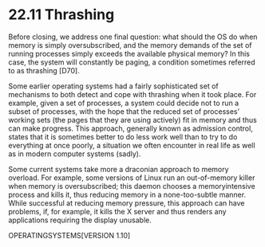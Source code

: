# 22.11 Thrashing  

Before closing, we address one final question: what should the OS do when memory is simply oversubscribed, and the memory demands of the set of running processes simply exceeds the available physical memory? In this case, the system will constantly be paging, a condition sometimes referred to as thrashing [D70].  

Some earlier operating systems had a fairly sophisticated set of mechanisms to both detect and cope with thrashing when it took place. For example, given a set of processes, a system could decide not to run a subset of processes, with the hope that the reduced set of processes’ working sets (the pages that they are using actively) fit in memory and thus can make progress. This approach, generally known as admission control, states that it is sometimes better to do less work well than to try to do everything at once poorly, a situation we often encounter in real life as well as in modern computer systems (sadly).  

Some current systems take more a draconian approach to memory overload. For example, some versions of Linux run an out-of-memory killer when memory is oversubscribed; this daemon chooses a memoryintensive process and kills it, thus reducing memory in a none-too-subtle manner. While successful at reducing memory pressure, this approach can have problems, if, for example, it kills the X server and thus renders any applications requiring the display unusable.  

OPERATINGSYSTEMS[VERSION 1.10]  

